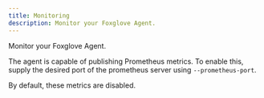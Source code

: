 ```yaml
---
title: Monitoring
description: Monitor your Foxglove Agent.
---
```


Monitor your Foxglove Agent.

The agent is capable of publishing Prometheus metrics. To enable this, supply the desired port of the prometheus server using `--prometheus-port`.

By default, these metrics are disabled.
